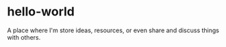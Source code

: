 # hello-world
A place where I'm store ideas, resources, or even share and discuss things with others.
